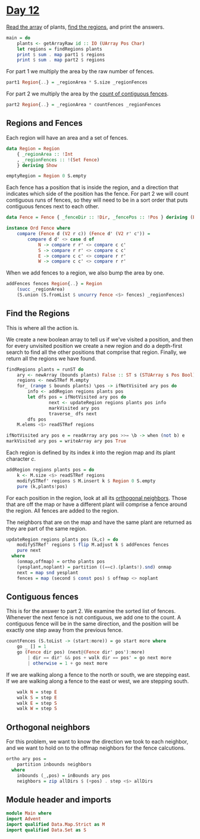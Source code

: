 # [Day 12](https://adventofcode.com/2024/day/12)

[Read the array](../lib/Advent.md#read-an-array) of plants,
[find the regions](#find-the-regions), and print the answers.

```haskell top:3
main = do
    plants <- getArrayRaw id :: IO (UArray Pos Char)
    let regions = findRegions plants
    print $ sum . map part1 $ regions
    print $ sum . map part2 $ regions
```

For part 1 we multiply the area by the raw number of fences.

```haskell
part1 Region{..} = _regionArea * S.size _regionFences
```

For part 2 we multiply the area by the [count of contiguous
fences](#contiguous-fences).

```haskell
part2 Region{..} = _regionArea * countFences _regionFences
```

## Regions and Fences

Each region will have an area and a set of fences.

```haskell top:1
data Region = Region
    { _regionArea :: !Int
    , _regionFences :: !(Set Fence)
    } deriving Show

emptyRegion = Region 0 S.empty
```

Each fence has a position that is inside the region, and a direction that
indicates which side of the position has the fence.  For part 2 we will count
contiguous runs of fences, so they will need to be in a sort order that puts
contiguous fences next to each other.

```haskell top:1
data Fence = Fence { _fenceDir :: !Dir, _fencePos :: !Pos } deriving (Eq,Show)

instance Ord Fence where
    compare (Fence d (V2 r c)) (Fence d' (V2 r' c')) =
        compare d d' <> case d of
            N -> compare r r' <> compare c c'
            S -> compare r r' <> compare c c'
            E -> compare c c' <> compare r r'
            W -> compare c c' <> compare r r'
```

When we add fences to a region, we also bump the area by one.

```haskell top:1
addFences fences Region{..} = Region
    (succ _regionArea)
    (S.union (S.fromList $ uncurry Fence <$> fences) _regionFences)
```

## Find the Regions

This is where all the action is.

We create a new boolean array to tell us if we've visited a position, and then
for every unvisited position we create a new region and do a depth-first
search to find all the other positions that comprise that region.
Finally, we return all the regions we have found.

```haskell
findRegions plants = runST do
    ary <- newArray (bounds plants) False :: ST s (STUArray s Pos Bool)
    regions <- newSTRef M.empty
    for_ (range $ bounds plants) \pos -> ifNotVisited ary pos do
        info <- addRegion regions plants pos
        let dfs pos = ifNotVisited ary pos do
                next <- updateRegion regions plants pos info
                markVisited ary pos
                traverse_ dfs next
        dfs pos
    M.elems <$> readSTRef regions

ifNotVisited ary pos e = readArray ary pos >>= \b -> when (not b) e
markVisited ary pos = writeArray ary pos True
```

Each region is defined by its index $k$ into the region map and its plant
character $c$.

```haskell
addRegion regions plants pos = do
    k <- M.size <$> readSTRef regions
    modifySTRef' regions $ M.insert k $ Region 0 S.empty
    pure (k,plants!pos)
```

For each position in the region, look at all its
[orthogonal neighbors](#orthogonal-neighbors).
Those that are off the map or have a different plant will comprise a fence
around the region. All fences are added to the region.

The neighbors that are on the map and have the same plant are returned
as they are part of the same region.

```haskell
updateRegion regions plants pos (k,c) = do
    modifySTRef' regions $ flip M.adjust k $ addFences fences
    pure next
  where
    (onmap,offmap) = ortho plants pos
    (yesplant,noplant) = partition ((==c).(plants!).snd) onmap
    next = map snd yesplant
    fences = map (second $ const pos) $ offmap <> noplant
```

## Contiguous fences

This is for the answer to part 2.  We examine the sorted list of fences.
Whenever the next fence is not contiguous, we add one to the count. A
contiguous fence will be in the same direction, and the position will be
exactly one step away from the previous fence.

```haskell
countFences (S.toList -> (start:more)) = go start more where
    go _ [] = 1
    go (Fence dir pos) (next@(Fence dir' pos'):more)
        | dir == dir' && pos + walk dir == pos' = go next more
        | otherwise = 1 + go next more
```

If we are walking along a fence to the north or south, we are stepping east.
If we are walking along a fence to the east or west, we are stepping south.

```haskell
    walk N = step E
    walk S = step E
    walk E = step S
    walk W = step S
```

## Orthogonal neighbors

For this problem, we want to know the direction we took to each neighbor, and
we want to hold on to the offmap neighbors for the fence calcutions.

```haskell
ortho ary pos =
    partition inbounds neighbors
  where
    inbounds (_,pos) = inBounds ary pos
    neighbors = zip allDirs $ (+pos) . step <$> allDirs
```

## Module header and imports

```haskell top
module Main where
import Advent
import qualified Data.Map.Strict as M
import qualified Data.Set as S
```
